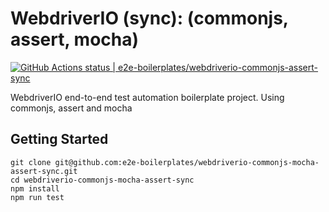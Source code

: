 # WebdriverIO (sync): (commonjs, assert, mocha)

[![GitHub Actions status | e2e-boilerplates/webdriverio-commonjs-assert-sync](https://github.com/e2e-boilerplates/webdriverio-commonjs-assert-sync/workflows/NodeCI/badge.svg)](https://github.com/e2e-boilerplates/webdriverio-commonjs-assert-sync/actions?workflow=NodeCI)

WebdriverIO end-to-end test automation boilerplate project. Using commonjs, assert and mocha

## Getting Started

    git clone git@github.com:e2e-boilerplates/webdriverio-commonjs-mocha-assert-sync.git
    cd webdriverio-commonjs-mocha-assert-sync
    npm install
    npm run test
